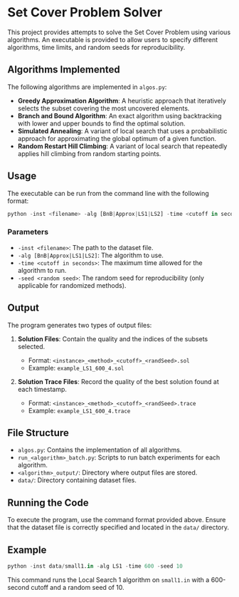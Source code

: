 # Set Cover Problem Solver

This project provides attempts to solve the Set Cover Problem using various algorithms. An executable is provided to allow users to specify different algorithms, time limits, and random seeds for reproducibility.

## Algorithms Implemented

The following algorithms are implemented in `algos.py`:

- **Greedy Approximation Algorithm**: A heuristic approach that iteratively selects the subset covering the most uncovered elements.
- **Branch and Bound Algorithm**: An exact algorithm using backtracking with lower and upper bounds to find the optimal solution.
- **Simulated Annealing**: A variant of local search that uses a probabilistic approach for approximating the global optimum of a given function. 
- **Random Restart Hill Climbing**: A variant of local search that repeatedly applies hill climbing from random starting points.

## Usage

The executable can be run from the command line with the following format:

```python
python -inst <filename> -alg [BnB|Approx|LS1|LS2] -time <cutoff in seconds> -seed <random seed>
```

### Parameters

- `-inst <filename>`: The path to the dataset file.
- `-alg [BnB|Approx|LS1|LS2]`: The algorithm to use.
- `-time <cutoff in seconds>`: The maximum time allowed for the algorithm to run.
- `-seed <random seed>`: The random seed for reproducibility (only applicable for randomized methods).

## Output

The program generates two types of output files:

1. **Solution Files**: Contain the quality and the indices of the subsets selected.
   - Format: `<instance>_<method>_<cutoff>_<randSeed>.sol`
   - Example: `example_LS1_600_4.sol`

2. **Solution Trace Files**: Record the quality of the best solution found at each timestamp.
   - Format: `<instance>_<method>_<cutoff>_<randSeed>.trace`
   - Example: `example_LS1_600_4.trace`

## File Structure

- `algos.py`: Contains the implementation of all algorithms.
- `run_<algorithm>_batch.py`: Scripts to run batch experiments for each algorithm.
- `<algorithm>_output/`: Directory where output files are stored.
- `data/`: Directory containing dataset files.

## Running the Code

To execute the program, use the command format provided above. Ensure that the dataset file is correctly specified and located in the `data/` directory.

## Example

```python
python -inst data/small1.in -alg LS1 -time 600 -seed 10
```

This command runs the Local Search 1 algorithm on `small1.in` with a 600-second cutoff and a random seed of 10.

